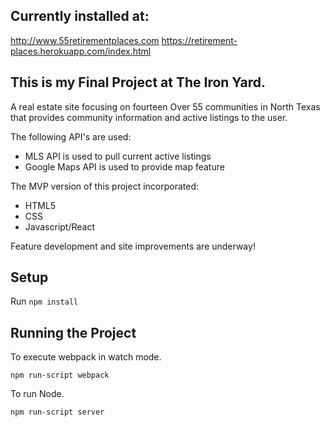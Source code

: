 ## Currently installed at:
http://www.55retirementplaces.com
https://retirement-places.herokuapp.com/index.html


## This is my Final Project at The Iron Yard.
A real estate site focusing on fourteen Over 55 communities in North Texas that provides community information and active listings to the user.   

The following API's are used:
- MLS API is used to pull current active listings
- Google Maps API is used to provide map feature

The MVP version of this project incorporated:
- HTML5
- CSS
- Javascript/React   

Feature development and site improvements are underway!


## Setup

Run `npm install`


## Running the Project

To execute webpack in watch mode.

```
npm run-script webpack
```

To run Node.

```
npm run-script server
```
